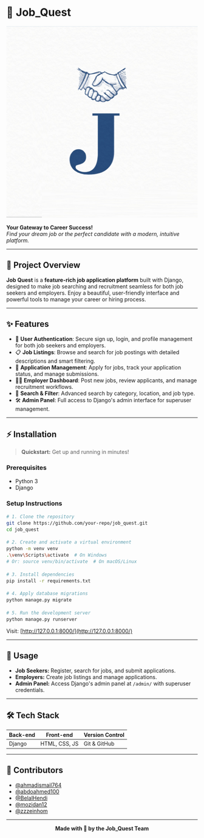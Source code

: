 # 🚀 **Job_Quest**

![Job Quest Logo](project/static/img/logo.jpg#center)

**Your Gateway to Career Success!**  
*Find your dream job or the perfect candidate with a modern, intuitive platform.*

---

## 🌟 Project Overview

**Job Quest** is a **feature-rich job application platform** built with Django, designed to make job searching and recruitment seamless for both job seekers and employers. Enjoy a beautiful, user-friendly interface and powerful tools to manage your career or hiring process.

---

## ✨ Features

- 🔐 **User Authentication**: Secure sign up, login, and profile management for both job seekers and employers.
- 📋 **Job Listings**: Browse and search for job postings with detailed descriptions and smart filtering.
- 📨 **Application Management**: Apply for jobs, track your application status, and manage submissions.
- 🧑‍💼 **Employer Dashboard**: Post new jobs, review applicants, and manage recruitment workflows.
- 🔎 **Search & Filter**: Advanced search by category, location, and job type.
- 🛠️ **Admin Panel**: Full access to Django's admin interface for superuser management.

---

## ⚡ Installation

> **Quickstart:** Get up and running in minutes!

### Prerequisites

- Python 3
- Django

### Setup Instructions

```sh
# 1. Clone the repository
git clone https://github.com/your-repo/job_quest.git
cd job_quest

# 2. Create and activate a virtual environment
python -m venv venv
.\venv\Scripts\activate  # On Windows
# Or: source venv/bin/activate  # On macOS/Linux

# 3. Install dependencies
pip install -r requirements.txt

# 4. Apply database migrations
python manage.py migrate

# 5. Run the development server
python manage.py runserver
```

Visit: [http://127.0.0.1:8000/](http://127.0.0.1:8000/)

---

## 🎯 Usage

- **Job Seekers:** Register, search for jobs, and submit applications.
- **Employers:** Create job listings and manage applications.
- **Admin Panel:** Access Django's admin panel at `/admin/` with superuser credentials.

---

## 🛠️ Tech Stack

| Back-end | Front-end      | Version Control |
|----------|----------------|-----------------|
| Django   | HTML, CSS, JS  | Git & GitHub    |

---

## 👥 Contributors

- [@ahmadismail764](https://github.com/ahmadismail764)
- [@abdoahmed100](https://github.com/abdoahmed100)
- [@BelalHendi](https://github.com/BelalHendi)
- [@mozidan12](https://github.com/mozidan12)
- [@zzzeinhom](https://github.com/zzzeinhom)

---

**<div align="center">Made with 💙 by the Job_Quest Team</div>**
